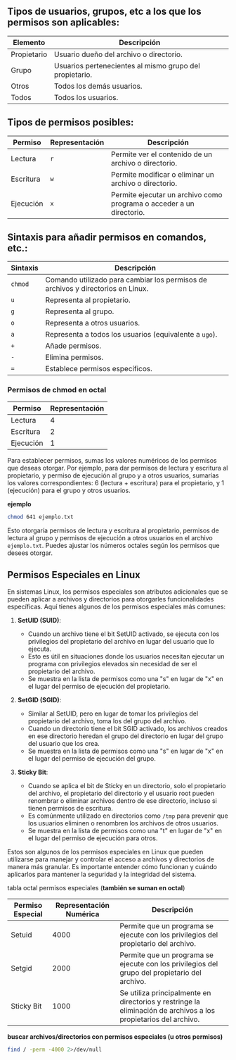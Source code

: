 ## Tipos de usuarios, grupos, etc a los que los permisos son aplicables:

| Elemento    | Descripción                                             |
| ----------- | ------------------------------------------------------- |
| Propietario | Usuario dueño del archivo o directorio.                 |
| Grupo       | Usuarios pertenecientes al mismo grupo del propietario. |
| Otros       | Todos los demás usuarios.                               |
| Todos       | Todos los usuarios.                                     |
## Tipos de permisos posibles:

| Permiso    | Representación | Descripción                                                 |
|------------|----------------|-------------------------------------------------------------|
| Lectura    | `r`            | Permite ver el contenido de un archivo o directorio.       |
| Escritura  | `w`            | Permite modificar o eliminar un archivo o directorio.      |
| Ejecución  | `x`            | Permite ejecutar un archivo como programa o acceder a un directorio. |
## Sintaxis para añadir permisos en comandos, etc.:

| Sintaxis   | Descripción                                                                 |
|------------|----------------------------------------------------------------------------|
| `chmod`    | Comando utilizado para cambiar los permisos de archivos y directorios en Linux. |
| `u`        | Representa al propietario.                                                  |
| `g`        | Representa al grupo.                                                         |
| `o`        | Representa a otros usuarios.                                                 |
| `a`        | Representa a todos los usuarios (equivalente a `ugo`).                       |
| `+`        | Añade permisos.                                                              |
| `-`        | Elimina permisos.                                                            |
| `=`        | Establece permisos específicos.                                              |

### Permisos de chmod en octal

| Permiso   | Representación |
| --------- | -------------- |
| Lectura   | 4              |
| Escritura | 2              |
| Ejecución | 1              |
Para establecer permisos, sumas los valores numéricos de los permisos que deseas otorgar. Por ejemplo, para dar permisos de lectura y escritura al propietario, y permiso de ejecución al grupo y a otros usuarios, sumarías los valores correspondientes: 6 (lectura + escritura) para el propietario, y 1 (ejecución) para el grupo y otros usuarios.

**ejemplo**
```bash
chmod 641 ejemplo.txt
```

Esto otorgaría permisos de lectura y escritura al propietario, permisos de lectura al grupo y permisos de ejecución a otros usuarios en el archivo `ejemplo.txt`. Puedes ajustar los números octales según los permisos que desees otorgar.

## Permisos Especiales en Linux

En sistemas Linux, los permisos especiales son atributos adicionales que se pueden aplicar a archivos y directorios para otorgarles funcionalidades específicas. Aquí tienes algunos de los permisos especiales más comunes:

1. **SetUID (SUID)**:
   - Cuando un archivo tiene el bit SetUID activado, se ejecuta con los privilegios del propietario del archivo en lugar del usuario que lo ejecuta. 
   - Esto es útil en situaciones donde los usuarios necesitan ejecutar un programa con privilegios elevados sin necesidad de ser el propietario del archivo.
   - Se muestra en la lista de permisos como una "s" en lugar de "x" en el lugar del permiso de ejecución del propietario.

2. **SetGID (SGID)**:
   - Similar al SetUID, pero en lugar de tomar los privilegios del propietario del archivo, toma los del grupo del archivo.
   - Cuando un directorio tiene el bit SGID activado, los archivos creados en ese directorio heredan el grupo del directorio en lugar del grupo del usuario que los crea.
   - Se muestra en la lista de permisos como una "s" en lugar de "x" en el lugar del permiso de ejecución del grupo.

3. **Sticky Bit**:
   - Cuando se aplica el bit de Sticky en un directorio, solo el propietario del archivo, el propietario del directorio y el usuario root pueden renombrar o eliminar archivos dentro de ese directorio, incluso si tienen permisos de escritura.
   - Es comúnmente utilizado en directorios como `/tmp` para prevenir que los usuarios eliminen o renombren los archivos de otros usuarios.
   - Se muestra en la lista de permisos como una "t" en lugar de "x" en el lugar del permiso de ejecución para otros.

Estos son algunos de los permisos especiales en Linux que pueden utilizarse para manejar y controlar el acceso a archivos y directorios de manera más granular. Es importante entender cómo funcionan y cuándo aplicarlos para mantener la seguridad y la integridad del sistema.

tabla octal permisos especiales (**también se suman en octal**)

| Permiso Especial | Representación Numérica | Descripción                                                                                                     |
| ---------------- | ----------------------- | --------------------------------------------------------------------------------------------------------------- |
| Setuid           | 4000                    | Permite que un programa se ejecute con los privilegios del propietario del archivo.                             |
| Setgid           | 2000                    | Permite que un programa se ejecute con los privilegios del grupo del propietario del archivo.                   |
| Sticky Bit       | 1000                    | Se utiliza principalmente en directorios y restringe la eliminación de archivos a los propietarios del archivo. |
**buscar archivos/directorios con permisos especiales (u otros permisos)**
```bash
find / -perm -4000 2>/dev/null
```